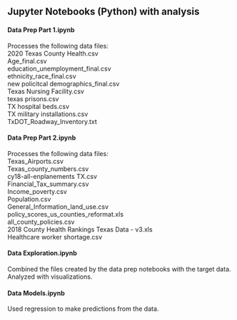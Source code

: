 ## Jupyter Notebooks (Python) with analysis 

#### Data Prep Part 1.ipynb
Processes the following data files:  
2020 Texas County Health.csv  
Age_final.csv  
education_unemployment_final.csv  
ethnicity_race_final.csv  
new policitcal demographics_final.csv  
Texas Nursing Facility.csv  
texas prisons.csv  
TX hospital beds.csv  
TX military installations.csv  
TxDOT_Roadway_Inventory.txt  
#### Data Prep Part 2.ipynb
Processes the following data files:  
Texas_Airports.csv  
Texas_county_numbers.csv  
cy18-all-enplanements TX.csv  
Financial_Tax_summary.csv  
Income_poverty.csv  
Population.csv  
General_Information_land_use.csv  
policy_scores_us_counties_reformat.xls  
all_county_policies.csv  
2018 County Health Rankings Texas Data - v3.xls  
Healthcare worker shortage.csv  
#### Data Exploration.ipynb
Combined the files created by the data prep notebooks with the target data.  Analyzed with visualizations.
#### Data Models.ipynb
Used regression to make predictions from the data.
